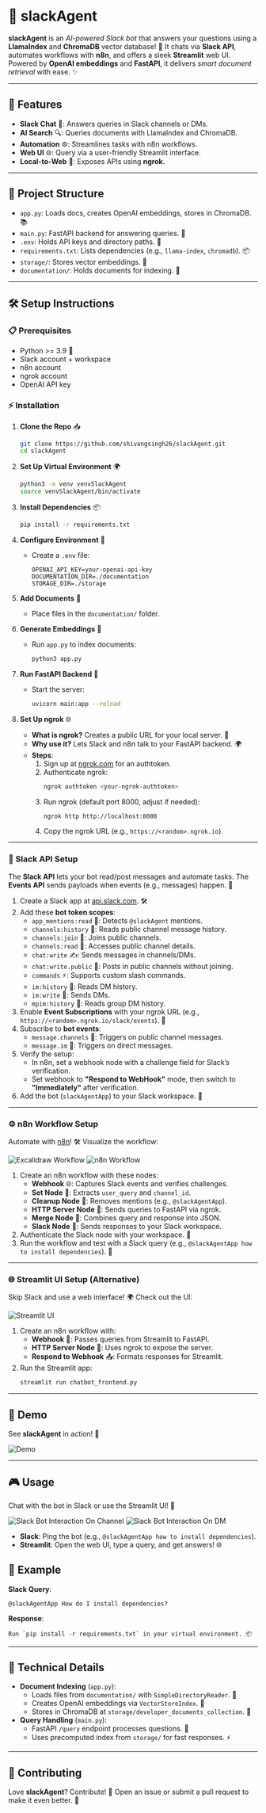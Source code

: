 # 🚀 slackAgent

**slackAgent** is an *AI-powered Slack bot* that answers your questions using a **LlamaIndex** and **ChromaDB** vector database! 🤖 It chats via **Slack API**, automates workflows with **n8n**, and offers a sleek **Streamlit** web UI. Powered by **OpenAI embeddings** and **FastAPI**, it delivers *smart document retrieval* with ease. ✨

---

## 🎉 Features

- **Slack Chat** 💬: Answers queries in Slack channels or DMs.
- **AI Search** 🔍: Queries documents with LlamaIndex and ChromaDB.
- **Automation** ⚙️: Streamlines tasks with n8n workflows.
- **Web UI** 🌐: Query via a user-friendly Streamlit interface.
- **Local-to-Web** 🔗: Exposes APIs using **ngrok**.

---

## 📂 Project Structure

- `app.py`: Loads docs, creates OpenAI embeddings, stores in ChromaDB. 📚
- `main.py`: FastAPI backend for answering queries. 🚀
- `.env`: Holds API keys and directory paths. 🔑
- `requirements.txt`: Lists dependencies (e.g., `llama-index`, `chromadb`). 📦
- `storage/`: Stores vector embeddings. 💾
- `documentation/`: Holds documents for indexing. 📄

---

## 🛠️ Setup Instructions

### 📋 Prerequisites
- Python >= 3.9 🐍
- Slack account + workspace
- n8n account
- ngrok account
- OpenAI API key

### ⚡️ Installation

1. **Clone the Repo** 📥
   ```bash
   git clone https://github.com/shivangsingh26/slackAgent.git
   cd slackAgent
   ```

2. **Set Up Virtual Environment** 🌍
   ```bash
   python3 -m venv venvSlackAgent
   source venvSlackAgent/bin/activate
   ```

3. **Install Dependencies** 📦
   ```bash
   pip install -r requirements.txt
   ```

4. **Configure Environment** 🔧
   - Create a `.env` file:
     ```
     OPENAI_API_KEY=your-openai-api-key
     DOCUMENTATION_DIR=./documentation
     STORAGE_DIR=./storage
     ```

5. **Add Documents** 📝
   - Place files in the `documentation/` folder.

6. **Generate Embeddings** 🧠
   - Run `app.py` to index documents:
     ```bash
     python3 app.py
     ```

7. **Run FastAPI Backend** 🚀
   - Start the server:
     ```bash
     uvicorn main:app --reload
     ```

8. **Set Up ngrok** 🌐
   - **What is ngrok?** Creates a public URL for your local server. 🔗
   - **Why use it?** Lets Slack and n8n talk to your FastAPI backend. 🌍
   - **Steps**:
     1. Sign up at [ngrok.com](https://ngrok.com) for an authtoken.
     2. Authenticate ngrok:
        ```bash
        ngrok authtoken <your-ngrok-authtoken>
        ```
     3. Run ngrok (default port 8000, adjust if needed):
        ```bash
        ngrok http http://localhost:8000
        ```
     4. Copy the ngrok URL (e.g., `https://<random>.ngrok.io`).

---

### 🤝 Slack API Setup

The **Slack API** lets your bot read/post messages and automate tasks. The **Events API** sends payloads when events (e.g., messages) happen. 🎉

1. Create a Slack app at [api.slack.com](https://api.slack.com). 🛠️
2. Add these **bot token scopes**:
   - `app_mentions:read` 📣: Detects `@slackAgent` mentions.
   - `channels:history` 📜: Reads public channel message history.
   - `channels:join` 🚪: Joins public channels.
   - `channels:read` 👀: Accesses public channel details.
   - `chat:write` ✍️: Sends messages in channels/DMs.
   - `chat:write.public` 📢: Posts in public channels without joining.
   - `commands` ⚡: Supports custom slash commands.
   - `im:history` 💬: Reads DM history.
   - `im:write` 📩: Sends DMs.
   - `mpim:history` 👥: Reads group DM history.
3. Enable **Event Subscriptions** with your ngrok URL (e.g., `https://<random>.ngrok.io/slack/events`). 🔗
4. Subscribe to **bot events**:
   - `message.channels` 📢: Triggers on public channel messages.
   - `message.im` 💌: Triggers on direct messages.
5. Verify the setup:
   - In n8n, set a webhook node with a challenge field for Slack’s verification.
   - Set webhook to **"Respond to WebHook"** mode, then switch to **"Immediately"** after verification.
6. Add the bot (`slackAgentApp`) to your Slack workspace. 🤖

---

### ⚙️ n8n Workflow Setup

Automate with [n8n](https://n8n.io)! 🛠️ Visualize the workflow:

![Excalidraw Workflow](media/agent_workflow.png)
![n8n Workflow](media/n8n_workflow.png)

1. Create an n8n workflow with these nodes:
   - **Webhook** 🌐: Captures Slack events and verifies challenges.
   - **Set Node** 📝: Extracts `user_query` and `channel_id`.
   - **Cleanup Node** 🧹: Removes mentions (e.g., `@slackAgentApp`).
   - **HTTP Server Node** 🔗: Sends queries to FastAPI via ngrok.
   - **Merge Node** 🔄: Combines query and response into JSON.
   - **Slack Node** 💬: Sends responses to your Slack workspace.
2. Authenticate the Slack node with your workspace. 🔑
3. Run the workflow and test with a Slack query (e.g., `@slackAgentApp how to install dependencies`). 🚀

---

### 🌐 Streamlit UI Setup (Alternative)

Skip Slack and use a web interface! 🌍 Check out the UI:

![Streamlit UI](media/streamlit_ui.png)

1. Create an n8n workflow with:
   - **Webhook** 📡: Passes queries from Streamlit to FastAPI.
   - **HTTP Server Node** 🔗: Uses ngrok to expose the server.
   - **Respond to Webhook** 📤: Formats responses for Streamlit.
2. Run the Streamlit app:
   ```bash
   streamlit run chatbot_frontend.py
   ```

---

## 🎥 Demo

See **slackAgent** in action! 🚀

![Demo](media/agent_demo_gif.gif)

---

## 🎮 Usage

Chat with the bot in Slack or use the Streamlit UI! 💬

![Slack Bot Interaction On Channel](media/slack_interaction_channel.png)
![Slack Bot Interaction On DM](media/slack_interaction_dm.png)

- **Slack**: Ping the bot (e.g., `@slackAgentApp how to install dependencies`).
- **Streamlit**: Open the web UI, type a query, and get answers! 🌐

## 🧪 Example

**Slack Query**:
```
@slackAgentApp How do I install dependencies?
```
**Response**:
```
Run `pip install -r requirements.txt` in your virtual environment. 📦
```

---

## 🧠 Technical Details

- **Document Indexing** (`app.py`):
  - Loads files from `documentation/` with `SimpleDirectoryReader`. 📄
  - Creates OpenAI embeddings via `VectorStoreIndex`. 🧠
  - Stores in ChromaDB at `storage/developer_documents_collection`. 💾
- **Query Handling** (`main.py`):
  - FastAPI `/query` endpoint processes questions. 🚀
  - Uses precomputed index from `storage/` for fast responses. ⚡

---

## 🤝 Contributing

Love **slackAgent**? Contribute! 🙌 Open an issue or submit a pull request to make it even better. 🌟
